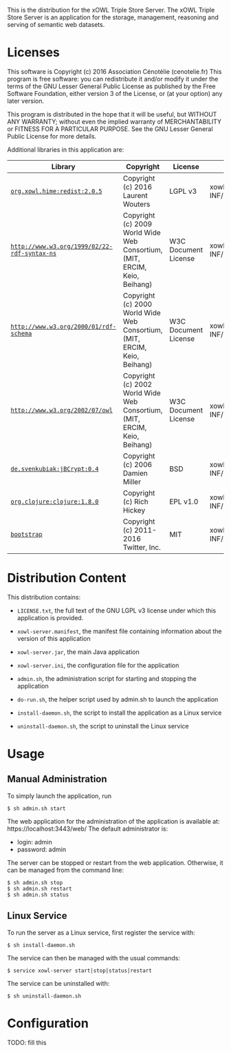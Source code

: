 This is the distribution for the xOWL Triple Store Server.
The xOWL Triple Store Server is an application for the storage, management, reasoning and serving of semantic web datasets.



# Licenses

This software is Copyright (c) 2016 Association Cénotélie (cenotelie.fr)
This program is free software: you can redistribute it and/or modify
it under the terms of the GNU Lesser General Public License as
published by the Free Software Foundation, either version 3
of the License, or (at your option) any later version.

This program is distributed in the hope that it will be useful,
but WITHOUT ANY WARRANTY; without even the implied warranty of
MERCHANTABILITY or FITNESS FOR A PARTICULAR PURPOSE.  See the
GNU Lesser General Public License for more details.

Additional libraries in this application are:

| Library | Copyright | License | Full text |
|----|----|----|----|
| [`org.xowl.hime:redist:2.0.5`](https://bitbucket.org/laurentw/hime) | Copyright (c) 2016 Laurent Wouters | LGPL v3 | xowl-server.jar$META-INF/licenses/org.xowl.hime.redist |
| [`http://www.w3.org/1999/02/22-rdf-syntax-ns`](http://www.w3.org/1999/02/22-rdf-syntax-ns) | Copyright (c) 2009 World Wide Web Consortium, (MIT, ERCIM, Keio, Beihang) | W3C Document License | xowl-server.jar$META-INF/licenses/org.w3c.www.schemas |
| [`http://www.w3.org/2000/01/rdf-schema`](http://www.w3.org/2000/01/rdf-schema) | Copyright (c) 2000 World Wide Web Consortium, (MIT, ERCIM, Keio, Beihang) | W3C Document License | xowl-server.jar$META-INF/licenses/org.w3c.www.schemas |
| [`http://www.w3.org/2002/07/owl`](http://www.w3.org/2002/07/owl) | Copyright (c) 2002 World Wide Web Consortium, (MIT, ERCIM, Keio, Beihang) | W3C Document License | xowl-server.jar$META-INF/licenses/org.w3c.www.schemas |
| [`de.svenkubiak:jBCrypt:0.4`](http://www.mindrot.org/projects/jBCrypt/) | Copyright (c) 2006 Damien Miller | BSD  | xowl-server.jar$META-INF/licenses/de.svenkubiak.jBCrypt |
| [`org.clojure:clojure:1.8.0`](http://clojure.org) | Copyright (c) Rich Hickey | EPL v1.0 | xowl-server.jar$META-INF/licenses/org.clojure.clojure |
| [`bootstrap`](http://getbootstrap.com/) | Copyright (c) 2011-2016 Twitter, Inc. | MIT | xowl-server.jar$META-INF/licenses/bootstrap |



# Distribution Content

This distribution contains:

* `LICENSE.txt`, the full text of the GNU LGPL v3 license under which this application is provided.
* `xowl-server.manifest`, the manifest file containing information about the version of this application
* `xowl-server.jar`, the main Java application
* `xowl-server.ini`, the configuration file for the application

* `admin.sh`, the administration script for starting and stopping the application
* `do-run.sh`, the helper script used by admin.sh to launch the application
* `install-daemon.sh`, the script to install the application as a Linux service
* `uninstall-daemon.sh`, the script to uninstall the Linux service



# Usage

## Manual Administration

To simply launch the application, run

```
$ sh admin.sh start
```

The web application for the administration of the application is available at: https://localhost:3443/web/
The default administrator is:
* login: admin
* password: admin

The server can be stopped or restart from the web application.
Otherwise, it can be managed from the command line:
```
$ sh admin.sh stop
$ sh admin.sh restart
$ sh admin.sh status
```

## Linux Service

To run the server as a Linux service, first register the service with:

```
$ sh install-daemon.sh
```

The service can then be managed with the usual commands:

```
$ service xowl-server start|stop|status|restart
```

The service can be uninstalled with:

```
$ sh uninstall-daemon.sh
```



# Configuration

TODO: fill this